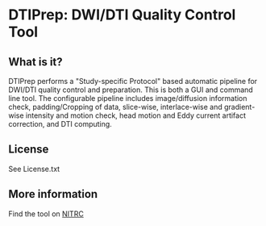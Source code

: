 # DTIPrep: DWI/DTI Quality Control Tool

## What is it?

DTIPrep performs a "Study-specific Protocol" based automatic pipeline for DWI/DTI quality control and preparation. This is both a GUI and command line tool. The configurable pipeline includes image/diffusion information check, padding/Cropping of data, slice-wise, interlace-wise and gradient-wise intensity and motion check, head motion and Eddy current artifact correction, and DTI computing.

## License

See License.txt

## More information

Find the tool on [NITRC](http://www.nitrc.org/projects/dtiprep/)

